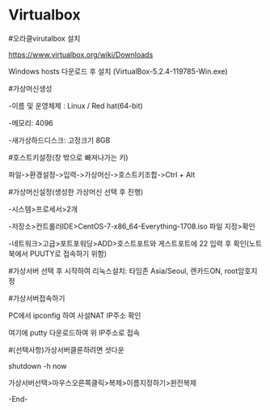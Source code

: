# Virtualbox

#오라클virutalbox 설치

https://www.virtualbox.org/wiki/Downloads

Windows hosts 다운로드 후 설치 (VirtualBox-5.2.4-119785-Win.exe)

#가상머신생성

-이름 및 운영체제 : Linux / Red hat(64-bit)

-메모리: 4096

-새가상하드디스크: 고정크기 8GB

#호스트키설정(창 밖으로 빠져나가는 키)

파일->환경설정->입력->가상머신->호스트키조합->Ctrl + Alt

#가상머신설정(생성한 가상머신 선택 후 진행)

-시스템>프로세서>2개

-저장소>컨트롤러IDE>CentOS-7-x86_64-Everything-1708.iso 파일 지정>확인

-네트워크>고급>포트포워딩>ADD>호스트포트와 게스트포트에 22 입력 후 확인(노트북에서 PUUTY로 접속하기 위함)

#가상서버 선택 후 시작하여 리눅스설치: 타임존 Asia/Seoul, 랜카드ON, root암호지정

#가상서버접속하기

PC에서 ipconfig 하여 사설NAT IP주소 확인

여기에 putty 다운로드하여 위 IP주소로 접속

#(선택사항)가상서버클론하려면 셧다운

shutdown -h now

가상서버선택>마우스오른쪽클릭>복제>이름지정하기>완전복제

-End-



